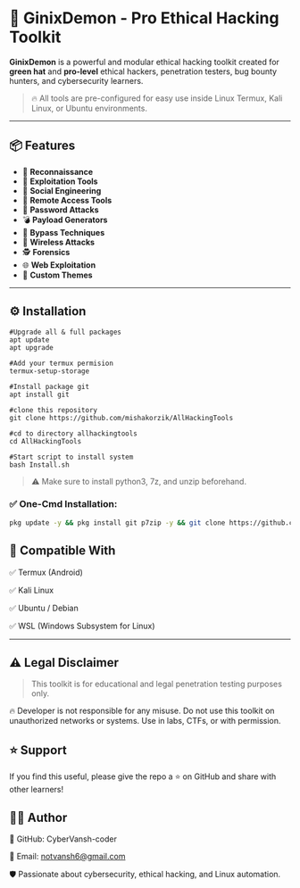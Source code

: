 # 👿 GinixDemon - Pro Ethical Hacking Toolkit

**GinixDemon** is a powerful and modular ethical hacking toolkit created for **green hat** and **pro-level** ethical hackers, penetration testers, bug bounty hunters, and cybersecurity learners.

> 🔥 All tools are pre-configured for easy use inside Linux Termux, Kali Linux, or Ubuntu environments.

---

## 📦 Features

- 🎯 **Reconnaissance**
- 🚀 **Exploitation Tools** 
- 🧠 **Social Engineering** 
- 🐀 **Remote Access Tools** 
- 🔐 **Password Attacks** 
- 💣 **Payload Generators** 
- 🧬 **Bypass Techniques**
- 📡 **Wireless Attacks** 
- 🕵️ **Forensics** 
- 🌐 **Web Exploitation** 
- 🎨 **Custom Themes** 

---

## ⚙️ Installation
```
#Upgrade all & full packages
apt update
apt upgrade

#Add your termux permision
termux-setup-storage

#Install package git
apt install git

#clone this repository
git clone https://github.com/mishakorzik/AllHackingTools

#cd to directory allhackingtools
cd AllHackingTools

#Start script to install system
bash Install.sh
```
> ⚠️ Make sure to install python3, 7z, and unzip beforehand.

### ✅ One-Cmd Installation:
```bash
pkg update -y && pkg install git p7zip -y && git clone https://github.com/CyberVansh-coder/GinixDemon.git && cd GinixDemon && bash install.sh
```

## 🧪 Compatible With

✅ Termux (Android)

✅ Kali Linux

✅ Ubuntu / Debian

✅ WSL (Windows Subsystem for Linux)

---
## ⚠️ Legal Disclaimer

> This toolkit is for educational and legal penetration testing purposes only.

🔥 Developer is not responsible for any misuse.
Do not use this toolkit on unauthorized networks or systems. Use in labs, CTFs, or with permission.

## ⭐ Support

If you find this useful, please give the repo a ⭐ on GitHub and share with other learners!

## 👨‍💻 Author

🔗 GitHub: CyberVansh-coder

📧 Email: notvansh6@gmail.com

🛡 Passionate about cybersecurity, ethical hacking, and Linux automation.
